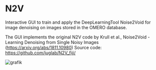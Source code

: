 # N2V

Interactive GUI to train and apply the DeepLearningTool Noise2Void for image denoising on images stored in the OMERO database. 

The GUI implements the original N2V code by Krull et al., Noise2Void - Learning Denoising from Single Noisy Images (https://arxiv.org/abs/1811.10980)
Source code: https://github.com/juglab/N2V_fiji/

![grafik](https://user-images.githubusercontent.com/96130744/165925874-83683c4d-1da3-458e-8c1f-7b32c43d5466.png)
